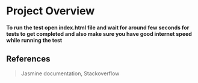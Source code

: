 # Project Overview
**To run the test open index.html file and wait for around few seconds for tests to get completed and also make sure you have good internet speed while running the test**

## References
>Jasmine documentation, Stackoverflow